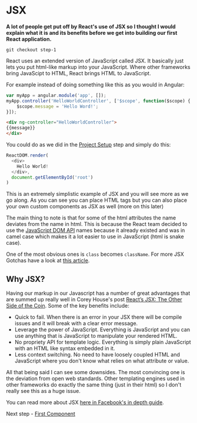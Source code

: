 # JSX

**A lot of people get put off by React's use of JSX so I thought I would explain what it is and its benefits before we get into building our first React application.**

```
git checkout step-1
```

React uses an extended version of JavaScript called JSX. It basically just lets you put html-like markup
into your JavaScript. Where other frameworks bring JavaScipt to HTML, React brings HTML to JavaScript.

For example instead of doing something like this as you would in Angular:

``` javascript
var myApp = angular.module('app', []);
myApp.controller('HelloWorldController', ['$scope', function($scope) {
    $scope.message = 'Hello Word!';
}]);
```

``` html
<div ng-controller="HelloWorldController">
{{message}}
</div>
```

You could do as we did in the [Project Setup](https://github.com/justsayno/react-introduction/wiki/0---Project-Setup) step and simply do this:

``` JavaScript
ReactDOM.render(
  <div>
    Hello World!
  </div>,
  document.getElementById('root')
)

```

This is an extremely simplistic example of JSX and you will see more as we go along. As you can see you can place HTML tags but you can also place your own custom components 
as JSX as well (more on this later)

The main thing to note is that for some of the html attributes the name deviates from the name in html. This is because the React team decided to 
use the [JavaScript DOM API](https://developer.mozilla.org/en-US/docs/Web/API/Document_Object_Model) names because it already existed and was in camel case which 
makes it a lot easier to use in JavaScript (html is snake case).

One of the most obvious ones is `class` becomes `className`. For more JSX Gotchas have a look at [this article](https://facebook.github.io/react/docs/jsx-gotchas.html).

## Why JSX?

Having our markup in our Javascript has a number of great advantages that are summed up really well in Corey House's post [React’s JSX: The Other Side of the Coin](https://medium.com/@housecor/react-s-jsx-the-other-side-of-the-coin-2ace7ab62b98#.a4ktqckxa). Some of the key benefits include:

- Quick to fail. When there is an error in your JSX there will be compile issues and it will break with a clear error message.
- Leverage the power of JavaScript. Everything is JavaScript and you can use anything that is JavaScript to manipulate your rendered HTML.
- No propriety API for template logic. Everything is simply plain JavaScript with an HTML like syntax embedded in it.
- Less context switching. No need to have loosely coupled HTML and JavaScript where you don't know what relies on what attribute or value.

All that being said I can see some downsides. The most convincing one is the deviation from open web standards. Other templating engines used in other frameworks do exactly the same thing (just in their html) so I don't really see this as a huge issue.

You can read more about JSX [here in Facebook's in depth guide](https://facebook.github.io/react/docs/jsx-in-depth.html).

Next step - [First Component](02-First-Component.md)

